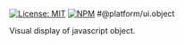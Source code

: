 [![License: MIT](https://img.shields.io/badge/License-MIT-blue.svg)](https://opensource.org/licenses/MIT)
[![NPM](https://img.shields.io/npm/v/@platform/ui.object.svg?colorB=blue&style=flat)](https://www.npmjs.com/package/@platform/ui.object)
#@platform/ui.object

Visual display of javascript object.


